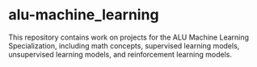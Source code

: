 # alu-machine_learning
This repository contains work on projects for the ALU Machine Learning Specialization, including math concepts, supervised learning models, unsupervised learning models, and reinforcement learning models.
